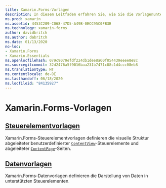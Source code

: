 ```yaml
---
title: Xamarin.Forms-Vorlagen
description: In diesem Leitfaden erfahren Sie, wie Sie die Vorlagenunterstützung von Xamarin.Forms nutzen können. Diese Unterstützung umfasst Steuerelementvorlagen, die die visuelle Struktur benutzerdefinierter Steuerelemente und Seiten definieren, sowie Datenvorlagen, die die Darstellung von Daten in unterstützten Steuerelementen definieren.
ms.prod: xamarin
ms.assetid: 4453C209-C068-47D5-A49B-0ECC95C0FB3B
ms.technology: xamarin-forms
author: davidbritch
ms.author: dabritch
ms.date: 01/13/2020
no-loc:
- Xamarin.Forms
- Xamarin.Essentials
ms.openlocfilehash: 079c9079efdf224db1dee8a60f054439eeee8e8c
ms.sourcegitcommit: 32d2476a5f9016baa231b7471c88c1d4ccc08eb8
ms.translationtype: HT
ms.contentlocale: de-DE
ms.lasthandoff: 06/18/2020
ms.locfileid: "84135927"
---
```

# <a name="xamarinforms-templates"></a>Xamarin.Forms-Vorlagen

## <a name="control-templates"></a>[Steuerelementvorlagen](control-template.md)

Xamarin.Forms-Steuerelementvorlagen definieren die visuelle Struktur abgeleiteter benutzerdefinierter [`ContentView`](xref:Xamarin.Forms.ContentView)-Steuerelemente und abgeleiteter [`ContentPage`](xref:Xamarin.Forms.ContentPage)-Seiten.

## <a name="data-templates"></a>[Datenvorlagen](data-templates/index.md)

Xamarin.Forms-Datenvorlagen definieren die Darstellung von Daten in unterstützten Steuerelementen.
